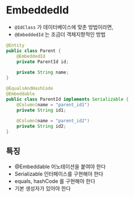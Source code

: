 # EmbeddedId 

- `@IdClass` 가 데이터베이스에 맞춘 방법이라면, 
- `@EmbeddedId` 는 조금더 객체지향적인 방법

```java
@Entity 
public class Parent {
    @EmbeddedId
    private ParentId id;
    
    private String name;
}

@EqualsAndHashCode
@Embeddable
public class ParentId implements Serializable {
    @Column(name = "parent_id1")
    private String id1;
    
    @Column(name = "parent_id2")
    private String id2;
}
```
## 특징 
- @Embeddable 어노테이션을 붙여야 한다
- Serializable 인터페이스를 구현해야 한다
- equals, hashCode 를 구현해야 한다
- 기본 생성자가 있어야 한다

